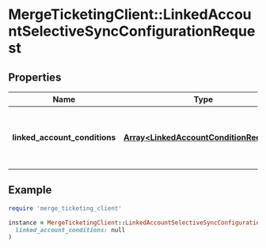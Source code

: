 # MergeTicketingClient::LinkedAccountSelectiveSyncConfigurationRequest

## Properties

| Name | Type | Description | Notes |
| ---- | ---- | ----------- | ----- |
| **linked_account_conditions** | [**Array&lt;LinkedAccountConditionRequest&gt;**](LinkedAccountConditionRequest.md) | The conditions belonging to a selective sync. |  |

## Example

```ruby
require 'merge_ticketing_client'

instance = MergeTicketingClient::LinkedAccountSelectiveSyncConfigurationRequest.new(
  linked_account_conditions: null
)
```

